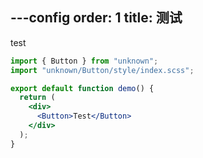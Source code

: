 ---config
order: 1
title: 测试
---

test

```jsx harmony
import { Button } from "unknown";
import "unknown/Button/style/index.scss";

export default function demo() {
  return (
    <div>
      <Button>Test</Button>
    </div>
  );
}
```
